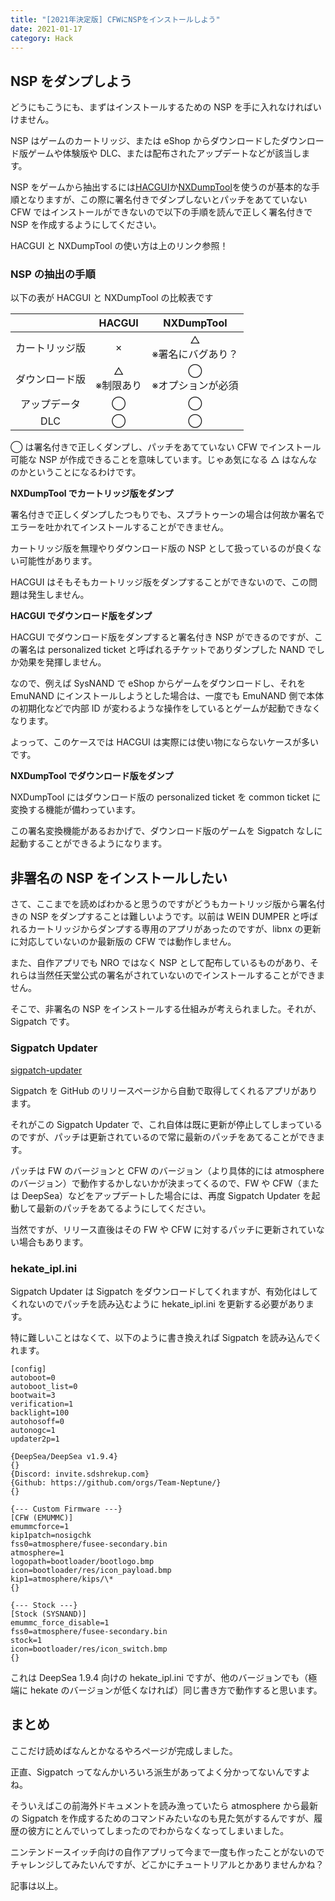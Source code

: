 ```yaml
---
title: "[2021年決定版] CFWにNSPをインストールしよう"
date: 2021-01-17
category: Hack
---
```


## NSP をダンプしよう

どうにもこうにも、まずはインストールするための NSP を手に入れなければいけません。

NSP はゲームのカートリッジ、または eShop からダウンロードしたダウンロード版ゲームや体験版や DLC、または配布されたアップデートなどが該当します。

NSP をゲームから抽出するには[HACGUI](https://github.com/shadowninja108/HACGUI/releases)か[NXDumpTool](https://github.com/DarkMatterCore/nxdumptool/releases)を使うのが基本的な手順となりますが、この際に署名付きでダンプしないとパッチをあてていない CFW ではインストールができないので以下の手順を読んで正しく署名付きで NSP を作成するようにしてください。

HACGUI と NXDumpTool の使い方は上のリンク参照！

### NSP の抽出の手順

以下の表が HACGUI と NXDumpTool の比較表です

|               |      HACGUI       |        NXDumpTool         |
| :-----------: | :---------------: | :-----------------------: |
| カートリッジ版 |         ×         | △ <br> ※署名にバグあり？ |
| ダウンロード版 | △ <br> ※制限あり | ◯ <br> ※オプションが必須 |
|  アップデータ  |        ◯         |            ◯             |
|      DLC      |        ◯         |            ◯             |

◯ は署名付きで正しくダンプし、パッチをあてていない CFW でインストール可能な NSP が作成できることを意味しています。じゃあ気になる △ はなんなのかということになるわけです。

**NXDumpTool でカートリッジ版をダンプ**

署名付きで正しくダンプしたつもりでも、スプラトゥーンの場合は何故か署名でエラーを吐かれてインストールすることができません。

カートリッジ版を無理やりダウンロード版の NSP として扱っているのが良くない可能性があります。

HACGUI はそもそもカートリッジ版をダンプすることができないので、この問題は発生しません。

**HACGUI でダウンロード版をダンプ**

HACGUI でダウンロード版をダンプすると署名付き NSP ができるのですが、この署名は personalized ticket と呼ばれるチケットでありダンプした NAND でしか効果を発揮しません。

なので、例えば SysNAND で eShop からゲームをダウンロードし、それを EmuNAND にインストールしようとした場合は、一度でも EmuNAND 側で本体の初期化などで内部 ID が変わるような操作をしているとゲームが起動できなくなります。

よっって、このケースでは HACGUI は実際には使い物にならないケースが多いです。

**NXDumpTool でダウンロード版をダンプ**

NXDumpTool にはダウンロード版の personalized ticket を common ticket に変換する機能が備わっています。

この署名変換機能があるおかげで、ダウンロード版のゲームを Sigpatch なしに起動することができるようになります。

## 非署名の NSP をインストールしたい

さて、ここまでを読めばわかると思うのですがどうもカートリッジ版から署名付きの NSP をダンプすることは難しいようです。以前は WEIN DUMPER と呼ばれるカートリッジからダンプする専用のアプリがあったのですが、libnx の更新に対応していないのか最新版の CFW では動作しません。

また、自作アプリでも NRO ではなく NSP として配布しているものがあり、それらは当然任天堂公式の署名がされていないのでインストールすることができません。

そこで、非署名の NSP をインストールする仕組みが考えられました。それが、Sigpatch です。

### Sigpatch Updater

[sigpatch-updater](https://github.com/ITotalJustice/sigpatch-updater/releases)

Sigpatch を GitHub のリリースページから自動で取得してくれるアプリがあります。

それがこの Sigpatch Updater で、これ自体は既に更新が停止してしまっているのですが、パッチは更新されているので常に最新のパッチをあてることができます。

パッチは FW のバージョンと CFW のバージョン（より具体的には atmosphere のバージョン）で動作するかしないかが決まってくるので、FW や CFW（または DeepSea）などをアップデートした場合には、再度 Sigpatch Updater を起動して最新のパッチをあてるようにしてください。

当然ですが、リリース直後はその FW や CFW に対するパッチに更新されていない場合もあります。

### hekate_ipl.ini

Sigpatch Updater は Sigpatch をダウンロードしてくれますが、有効化はしてくれないのでパッチを読み込むように hekate_ipl.ini を更新する必要があります。

特に難しいことはなくて、以下のように書き換えれば Sigpatch を読み込んでくれます。

```
[config]
autoboot=0
autoboot_list=0
bootwait=3
verification=1
backlight=100
autohosoff=0
autonogc=1
updater2p=1

{DeepSea/DeepSea v1.9.4}
{}
{Discord: invite.sdshrekup.com}
{Github: https://github.com/orgs/Team-Neptune/}
{}

{--- Custom Firmware ---}
[CFW (EMUMMC)]
emummcforce=1
kip1patch=nosigchk
fss0=atmosphere/fusee-secondary.bin
atmosphere=1
logopath=bootloader/bootlogo.bmp
icon=bootloader/res/icon_payload.bmp
kip1=atmosphere/kips/\*
{}

{--- Stock ---}
[Stock (SYSNAND)]
emummc_force_disable=1
fss0=atmosphere/fusee-secondary.bin
stock=1
icon=bootloader/res/icon_switch.bmp
{}
```

これは DeepSea 1.9.4 向けの hekate_ipl.ini ですが、他のバージョンでも（極端に hekate のバージョンが低くなければ）同じ書き方で動作すると思います。

## まとめ

ここだけ読めばなんとかなるやろページが完成しました。

正直、Sigpatch ってなんかいろいろ派生があってよく分かってないんですよね。

そういえばこの前海外ドキュメントを読み漁っていたら atmosphere から最新の Sigpatch を作成するためのコマンドみたいなのも見た気がするんですが、履歴の彼方にとんでいってしまったのでわからなくなってしまいました。

ニンテンドースイッチ向けの自作アプリって今まで一度も作ったことがないのでチャレンジしてみたいんですが、どこかにチュートリアルとかありませんかね？

記事は以上。
